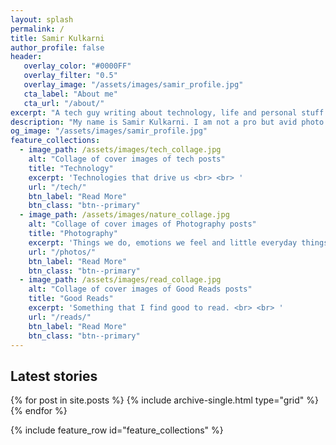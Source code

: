 ```yaml
---
layout: splash
permalink: /
title: Samir Kulkarni
author_profile: false
header:
   overlay_color: "#0000FF"
   overlay_filter: "0.5"
   overlay_image: "/assets/images/samir_profile.jpg"
   cta_label: "About me"
   cta_url: "/about/"
excerpt: "A tech guy writing about technology, life and personal stuff."
description: "My name is Samir Kulkarni. I am not a pro but avid photo shooter. Capturing the moments and cherishing them makes my busy life soother. It provides me opportunity to look back and enjoy watching those still moments and memories around them. Same applies to tech world. All the good things in the past are foundation to my approach to embracing new technologies."
og_image: "/assets/images/samir_profile.jpg"
feature_collections:
  - image_path: /assets/images/tech_collage.jpg
    alt: "Collage of cover images of tech posts"
    title: "Technology"
    excerpt: 'Technologies that drive us <br> <br> '
    url: "/tech/"
    btn_label: "Read More"
    btn_class: "btn--primary"
  - image_path: /assets/images/nature_collage.jpg
    alt: "Collage of cover images of Photography posts"
    title: "Photography"
    excerpt: 'Things we do, emotions we feel and little everyday things that make us human.'
    url: "/photos/"
    btn_label: "Read More"
    btn_class: "btn--primary"
  - image_path: /assets/images/read_collage.jpg
    alt: "Collage of cover images of Good Reads posts"
    title: "Good Reads"
    excerpt: 'Something that I find good to read. <br> <br> '
    url: "/reads/"
    btn_label: "Read More"
    btn_class: "btn--primary"
---
```

## Latest stories

<div class="grid__wrapper">
  {% for post in site.posts %}
    {% include archive-single.html type="grid" %}
  {% endfor %}

{% include feature_row id="feature_collections" %}
